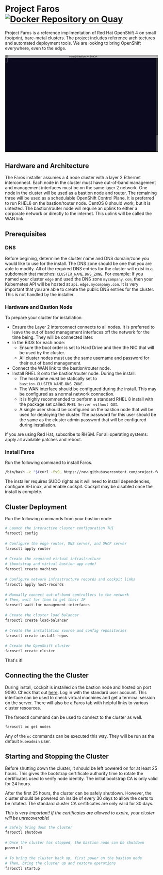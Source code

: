 # Project Faros [![Docker Repository on Quay](https://quay.io/repository/faros/cluster-manager/status "Docker Repository on Quay")](https://quay.io/repository/faros/cluster-manager)

Project Faros is a reference implimentation of Red Hat OpenShift 4 on small
footprint, bare-metal clusters. The project includes reference architectures
and automated deployment tools. We are looking to bring OpenShift everywhere,
even to the edge.

![Cluster Install](https://raw.githubusercontent.com/project-faros/assets/master/demos/install/8-cluster.gif)

## Hardware and Architecture

The Faros installer assumes a 4 node cluster with a layer 2 Ethernet
interconnect. Each node in the cluster must have out-of-band management and
management interfaces must be on the same layer 2 network. One node in the
cluster will be used as a bastion node and router. The remaining three will be
used as a schedulable OpenShift Control Plane. It is preferred to run RHEL8 on
the bastion/router node. CentOS 8 should work, but it is untested. The
bastion/router node will require an uplink to either a corporate network or
directly to the internet. This uplink will be called the WAN link.

## Prerequisites

### DNS

Before begining, determine the cluster name and DNS domain/zone you would like
to use for the install. The DNS zone should be one that you are able to modify.
All of the required DNS entries for the cluster will exist in a subdomain
that matches: `CLUSTER_NAME.DNS_ZONE`. For example: If you named your cluster
`edge` and used the DNS zone `mycompany.com`, then your Kubernetes API will be
hosted at `api.edge.mycompany.com`. It is very important that you are able to
create the public DNS entries for the cluster. This is not handled by the
installer.

### Hardware and Bastion Node

To prepare your cluster for installation:
- Ensure the Layer 2 interconnect connects to all nodes. It is preferred to
  leave the out of band management interfaces off the network for the time
  being. They will be connected later.
- In the BIOS for each node:
  - Ensure the boot order is set to Hard Drive and then the NIC that will be
    used by the cluster.
  - All cluster nodes must use the same username and password for their out of
    band management.
- Connect the WAN link to the bastion/router node.
- Install RHEL 8 onto the bastion/router node. During the install:
  - The hostname *must* be statically set to `bastion.CLUSTER_NAME.DNS_ZONE`.
  - The WAN interface should be configured during the install. This may be
    configured as a normal network connection.
  - It is highly recommended to perform a standard RHEL 8 install with the
    package set called: `RHEL Server without GUI`.
  - A single user should be configured on the bastion node that will be used
    for deploying the cluster. The password for this user should be the same as
    the cluster admin password that will be configured during installation.

If you are using Red Hat, subscribe to RHSM. For all operating systems: apply
all available patches and reboot.

### Install Faros

Run the following command to install Faros.

```bash
/bin/bash -c "$(curl -fsSL https://raw.githubusercontent.com/project-faros/cluster-manager/master/bin/bootstrap_bastion.sh)"
```

The installer requires SUDO rights as it will need to install dependencies,
configure SELinux, and enable cockpit. Cockpit may be disabled once the install
is complete.

## Cluster Deployment

Run the following commands from your bastion node:

```bash
# Launch the interactive cluster configuration TUI
farosctl config

# Configure the edge router, DNS server, and DHCP server
farosctl apply router

# Create the required virtual infrastructure
# (bootstrap and virtual bastion app node)
farosctl create machines

# Configure network infrastructure records and cockpit links
farosctl apply host-records

# Manually connect out-of-band controllers to the network
# Then, wait for them to get their IP
farosctl wait-for management-interfaces

# Create the cluster load balancer
farosctl create load-balancer

# Create the installation source and config repositories
farosctl create install-repos

# Create the OpenShift cluster
farosctl create cluster
```

That's it!

## Connecting the the Cluster

During install, cockpit is installed on the bastion node and hosted on port
9090. Check that out [here](http://bastion:9090). Log in with the standard user
account. This interface can be used to check virtual machines and get a
terminal session on the server. There will also be a Faros tab with helpful
links to various cluster resources.

The farosctl command can be used to connect to the cluster as well.

```bash
farosctl oc get nodes
```

Any of the `oc` commands can be executed this way. They will be run as the
default `kubeadmin` user.

## Starting and Stopping the Cluster

Before shutting down the cluster, it should be left powered on for at least 25
hours. This gives the bootstrap certificate authority time to rotate the
certificates used to verify node identity. The initial bootstrap CA is only
valid for 24 hours.

After the first 25 hours, the cluster can be safely shutdown. However, the
cluster should be powered on inside of every 30 days to allow the certs to be
rotated. The standard cluster CA certificates are only valid for 30 days.

*This is very important! If the certificates are allowed to expire, your
cluster will be unrecoverable!*

```bash
# Safely bring down the cluster
farosctl shutdown

# Once the cluster has stopped, the bastion node can be shutdown
poweroff

# To bring the cluster back up, first power on the bastion node
# Then, bring the cluster up and restore operations
farosctl startup
```
